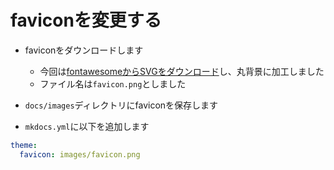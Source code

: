 # faviconを変更する

- faviconをダウンロードします
    - 今回は[fontawesomeからSVGをダウンロード](https://fontawesome.com/icons/pen-to-square?s=regular&f=classic)し、丸背景に加工しました
    - ファイル名は`favicon.png`としました

- `docs/images`ディレクトリにfaviconを保存します

- `mkdocs.yml`に以下を追加します

```yaml
theme:
  favicon: images/favicon.png
```
